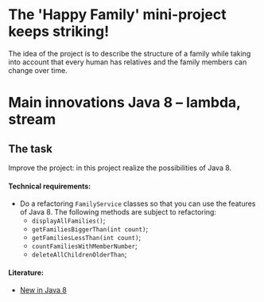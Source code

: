 # The 'Happy Family' mini-project keeps striking!

The idea of the project is to describe the structure of a family while taking into account that every human has relatives and the family members can change over time.

# Main innovations Java 8 – lambda, stream
## The task

Improve the project: in this project realize the possibilities of Java 8.

#### Technical requirements:
- Do a refactoring `FamilyService` classes so that you can use the features of Java 8. The following methods are subject to refactoring:
    - `displayAllFamilies()`;
    - `getFamiliesBiggerThan(int count)`;
    - `getFamiliesLessThan(int count)`;
    - `countFamiliesWithMemberNumber`;
    - `deleteAllChildrenOlderThan`;

#### Literature:
- [New in Java 8](https://www.journaldev.com/2389/java-8-features-with-examples)



